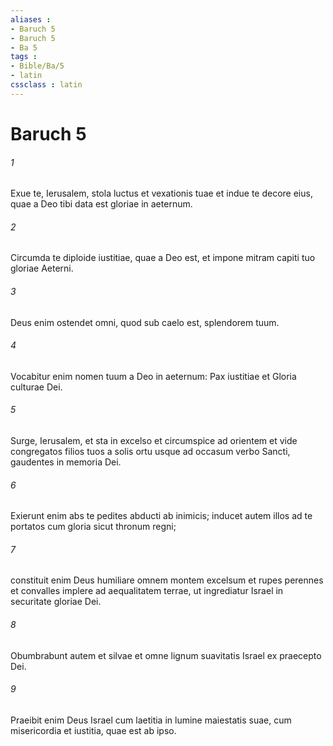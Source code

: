 ```yaml
---
aliases : 
- Baruch 5
- Baruch 5
- Ba 5
tags : 
- Bible/Ba/5
- latin
cssclass : latin
---
```


# Baruch 5

###### 1
Exue te, Ierusalem, stola luctus et vexationis tuae et indue te decore eius, quae a Deo tibi data est gloriae in aeternum.
###### 2
Circumda te diploide iustitiae, quae a Deo est, et impone mitram capiti tuo gloriae Aeterni.
###### 3
Deus enim ostendet omni, quod sub caelo est, splendorem tuum.
###### 4
Vocabitur enim nomen tuum a Deo in aeternum: Pax iustitiae et Gloria culturae Dei.
###### 5
Surge, Ierusalem, et sta in excelso et circumspice ad orientem et vide congregatos filios tuos a solis ortu usque ad occasum verbo Sancti, gaudentes in memoria Dei.
###### 6
Exierunt enim abs te pedites abducti ab inimicis; inducet autem illos ad te portatos cum gloria sicut thronum regni;
###### 7
constituit enim Deus humiliare omnem montem excelsum et rupes perennes et convalles implere ad aequalitatem terrae, ut ingrediatur Israel in securitate gloriae Dei.
###### 8
Obumbrabunt autem et silvae et omne lignum suavitatis Israel ex praecepto Dei.
###### 9
Praeibit enim Deus Israel cum laetitia in lumine maiestatis suae, cum misericordia et iustitia, quae est ab ipso.
